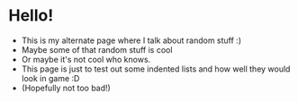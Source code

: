 # Hello!
- This is my alternate page where I talk about random stuff :)
 - Maybe some of that random stuff is cool
  - Or maybe it's not cool who knows.
 - This page is just to test out some indented lists and how well they would look in game :D
  - (Hopefully not too bad!) 